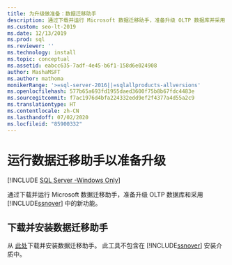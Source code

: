 ```yaml
---
title: 为升级做准备：数据迁移助手
description: 通过下载并运行 Microsoft 数据迁移助手，准备升级 OLTP 数据库并采用 SQL Server 中的新功能。
ms.custom: seo-lt-2019
ms.date: 12/13/2019
ms.prod: sql
ms.reviewer: ''
ms.technology: install
ms.topic: conceptual
ms.assetid: eabcc635-7adf-4e45-b6f1-158d6e024908
author: MashaMSFT
ms.author: mathoma
monikerRange: '>=sql-server-2016||=sqlallproducts-allversions'
ms.openlocfilehash: 577b65a693fd1955daed3600f75b8b67fdc4483e
ms.sourcegitcommit: f7ac1976d4bfa224332edd9ef2f4377a4d55a2c9
ms.translationtype: HT
ms.contentlocale: zh-CN
ms.lasthandoff: 07/02/2020
ms.locfileid: "85900332"
---
```

# <a name="prepare-for-upgrade-by-running-data-migration-assistant"></a>运行数据迁移助手以准备升级

[!INCLUDE [SQL Server -Windows Only](../../includes/applies-to-version/sql-windows-only.md)]
  
通过下载并运行 Microsoft 数据迁移助手，准备升级 OLTP 数据库和采用 [!INCLUDE[ssnover](../../includes/ssnoversion-md.md)] 中的新功能。  
  
## <a name="download-and-install-data-migration-assistant"></a>下载并安装数据迁移助手  
从 [此处](https://go.microsoft.com/fwlink/?LinkID=613421)下载并安装数据迁移助手。 此工具不包含在 [!INCLUDE[ssnover](../../includes/ssnoversion-md.md)] 安装介质中。  

  
